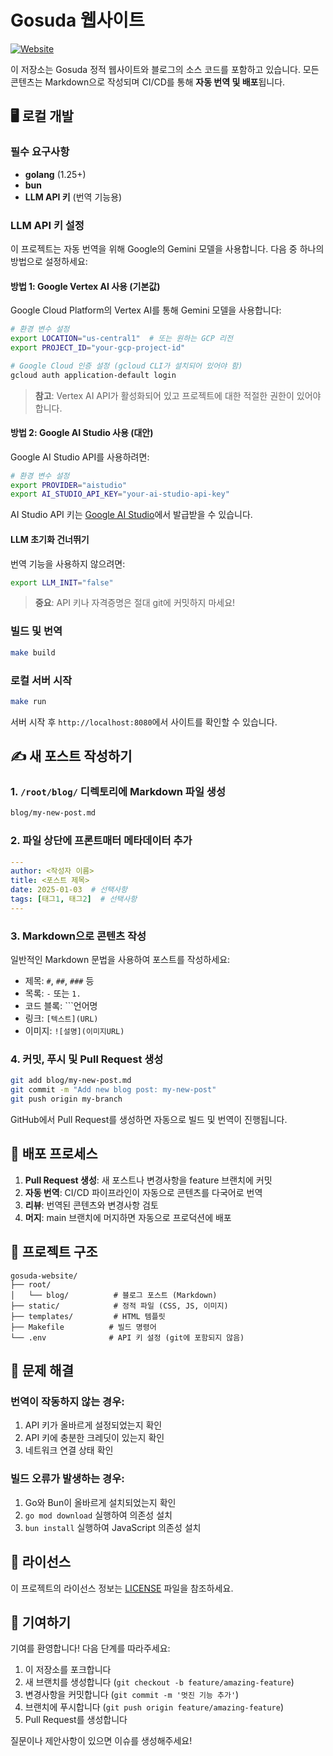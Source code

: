 # Gosuda 웹사이트

[![Website](https://img.shields.io/badge/visit-gosuda.org-blue?style=flat-square)](https://gosuda.org)

이 저장소는 Gosuda 정적 웹사이트와 블로그의 소스 코드를 포함하고 있습니다. 모든 콘텐츠는 Markdown으로 작성되며 CI/CD를 통해 **자동 번역 및 배포**됩니다.

## 🖥️ 로컬 개발

### 필수 요구사항
   - **golang** (1.25+)
   - **bun**
   - **LLM API 키** (번역 기능용)

### LLM API 키 설정
이 프로젝트는 자동 번역을 위해 Google의 Gemini 모델을 사용합니다. 다음 중 하나의 방법으로 설정하세요:

#### 방법 1: Google Vertex AI 사용 (기본값)
Google Cloud Platform의 Vertex AI를 통해 Gemini 모델을 사용합니다:

```bash
# 환경 변수 설정
export LOCATION="us-central1"  # 또는 원하는 GCP 리전
export PROJECT_ID="your-gcp-project-id"

# Google Cloud 인증 설정 (gcloud CLI가 설치되어 있어야 함)
gcloud auth application-default login
```

> **참고**: Vertex AI API가 활성화되어 있고 프로젝트에 대한 적절한 권한이 있어야 합니다.

#### 방법 2: Google AI Studio 사용 (대안)
Google AI Studio API를 사용하려면:

```bash
# 환경 변수 설정
export PROVIDER="aistudio"
export AI_STUDIO_API_KEY="your-ai-studio-api-key"
```

AI Studio API 키는 [Google AI Studio](https://aistudio.google.com/)에서 발급받을 수 있습니다.

#### LLM 초기화 건너뛰기
번역 기능을 사용하지 않으려면:
```bash
export LLM_INIT="false"
```

> **중요**: API 키나 자격증명은 절대 git에 커밋하지 마세요!

### 빌드 및 번역
   ```bash
   make build
   ```

### 로컬 서버 시작
   ```bash
   make run
   ```
   서버 시작 후 `http://localhost:8080`에서 사이트를 확인할 수 있습니다.

## ✍️ 새 포스트 작성하기

### 1. **`/root/blog/` 디렉토리에 Markdown 파일 생성**  
   ```bash
   blog/my-new-post.md
   ```

### 2. **파일 상단에 프론트매터 메타데이터 추가**  
   ```yaml
   ---
   author: <작성자 이름>
   title: <포스트 제목>
   date: 2025-01-03  # 선택사항
   tags: [태그1, 태그2]  # 선택사항
   ---
   ```

### 3. **Markdown으로 콘텐츠 작성**
   일반적인 Markdown 문법을 사용하여 포스트를 작성하세요:
   - 제목: `#`, `##`, `###` 등
   - 목록: `-` 또는 `1.`
   - 코드 블록: \`\`\`언어명
   - 링크: `[텍스트](URL)`
   - 이미지: `![설명](이미지URL)`

### 4. **커밋, 푸시 및 Pull Request 생성**
   ```bash
   git add blog/my-new-post.md
   git commit -m "Add new blog post: my-new-post"
   git push origin my-branch
   ```
   
   GitHub에서 Pull Request를 생성하면 자동으로 빌드 및 번역이 진행됩니다.

## 🚀 배포 프로세스

1. **Pull Request 생성**: 새 포스트나 변경사항을 feature 브랜치에 커밋
2. **자동 번역**: CI/CD 파이프라인이 자동으로 콘텐츠를 다국어로 번역
3. **리뷰**: 번역된 콘텐츠와 변경사항 검토
4. **머지**: main 브랜치에 머지하면 자동으로 프로덕션에 배포

## 📁 프로젝트 구조

```
gosuda-website/
├── root/
│   └── blog/          # 블로그 포스트 (Markdown)
├── static/            # 정적 파일 (CSS, JS, 이미지)
├── templates/         # HTML 템플릿
├── Makefile          # 빌드 명령어
└── .env              # API 키 설정 (git에 포함되지 않음)
```

## 🔧 문제 해결

### 번역이 작동하지 않는 경우:
1. API 키가 올바르게 설정되었는지 확인
2. API 키에 충분한 크레딧이 있는지 확인
3. 네트워크 연결 상태 확인

### 빌드 오류가 발생하는 경우:
1. Go와 Bun이 올바르게 설치되었는지 확인
2. `go mod download` 실행하여 의존성 설치
3. `bun install` 실행하여 JavaScript 의존성 설치

## 📝 라이선스

이 프로젝트의 라이선스 정보는 [LICENSE](LICENSE) 파일을 참조하세요.

## 🤝 기여하기

기여를 환영합니다! 다음 단계를 따라주세요:

1. 이 저장소를 포크합니다
2. 새 브랜치를 생성합니다 (`git checkout -b feature/amazing-feature`)
3. 변경사항을 커밋합니다 (`git commit -m '멋진 기능 추가'`)
4. 브랜치에 푸시합니다 (`git push origin feature/amazing-feature`)
5. Pull Request를 생성합니다

질문이나 제안사항이 있으면 이슈를 생성해주세요!